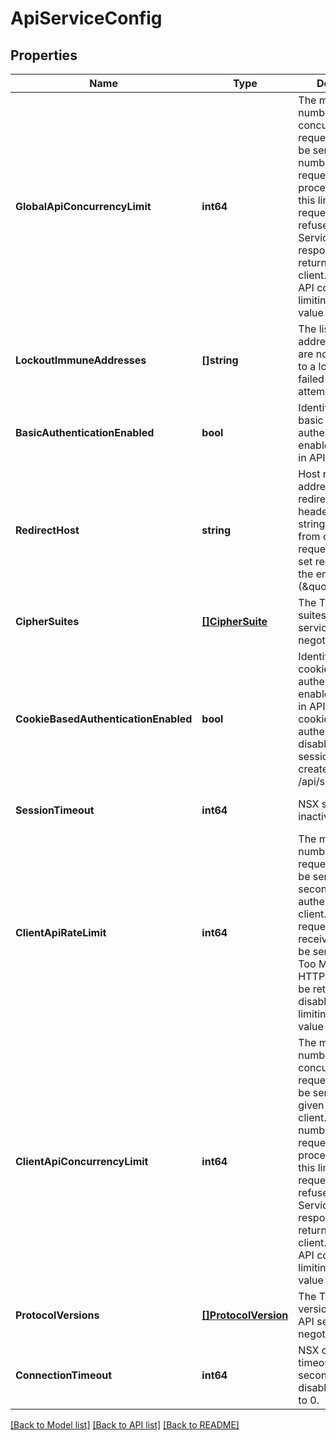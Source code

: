 # ApiServiceConfig

## Properties
Name | Type | Description | Notes
------------ | ------------- | ------------- | -------------
**GlobalApiConcurrencyLimit** | **int64** | The maximum number of concurrent API requests that will be serviced. If the number of API requests being processed exceeds this limit, new API requests will be refused and a 503 Service Unavailable response will be returned to the client.  To disable API concurrency limiting, set this value to 0. | [optional] [default to 199]
**LockoutImmuneAddresses** | **[]string** | The list of IP addresses which are not subjected to a lockout on failed login attempts. | [optional] [default to null]
**BasicAuthenticationEnabled** | **bool** | Identifies whether basic authentication is enabled or disabled in API calls. | [optional] [default to true]
**RedirectHost** | **string** | Host name or IP address to use for redirect location headers, or empty string to derive from current request. To disable, set redirect_host to the empty string (\&quot;\&quot;). | [optional] 
**CipherSuites** | [**[]CipherSuite**](CipherSuite.md) | The TLS cipher suites that the API service will negotiate. | [optional] [default to null]
**CookieBasedAuthenticationEnabled** | **bool** | Identifies whether cookie-based authentication is enabled or disabled in API calls. When cookie-based authentication is disabled, new sessions cannot be created via /api/session/create. | [optional] [default to true]
**SessionTimeout** | **int64** | NSX session inactivity timeout | [optional] [default to 1800]
**ClientApiRateLimit** | **int64** | The maximum number of API requests that will be serviced per second for a given authenticated client.  If more API requests are received than can be serviced, a 429 Too Many Requests HTTP response will be returned. To disable API rate limiting, set this value to 0. | [optional] [default to 100]
**ClientApiConcurrencyLimit** | **int64** | The maximum number of concurrent API requests that will be serviced for a given authenticated client.  If the number of API requests being processed exceeds this limit, new API requests will be refused and a 503 Service Unavailable response will be returned to the client. To disable API concurrency limiting, set this value to 0. | [optional] [default to 40]
**ProtocolVersions** | [**[]ProtocolVersion**](ProtocolVersion.md) | The TLS protocol versions that the API service will negotiate. | [optional] [default to null]
**ConnectionTimeout** | **int64** | NSX connection timeout, in seconds. To disable timeout, set to 0. | [optional] [default to 30]

[[Back to Model list]](../README.md#documentation-for-models) [[Back to API list]](../README.md#documentation-for-api-endpoints) [[Back to README]](../README.md)

